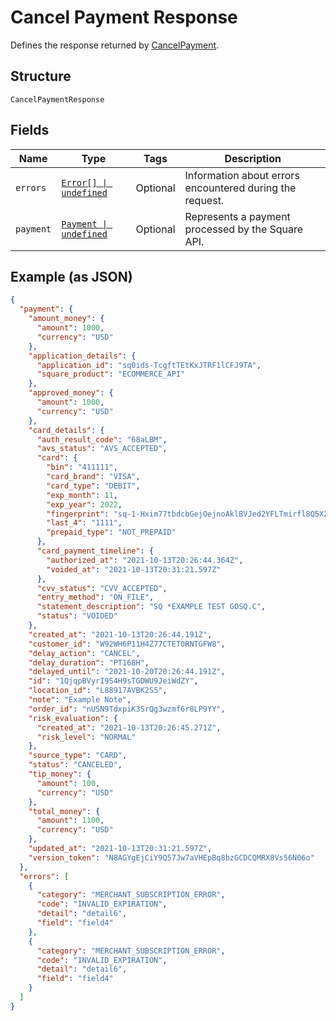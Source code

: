 <!-- Optimized: 2025-10-06 -->
<!-- RPM: 1.6.2.1.1.6.2.1_cancel-payment-response_20251006 -->
<!-- Session: E2E RPM DNA Application -->
<!-- AOM: RND (Reggie & Dro) -->
<!-- COI: TECHNOLOGY -->
<!-- RPM: HIGH -->
<!-- ACTION: BUILD -->

# Cancel Payment Response

Defines the response returned by [CancelPayment](../../doc/api/payments.md#cancel-payment).

## Structure

`CancelPaymentResponse`

## Fields

| Name | Type | Tags | Description |
|  --- | --- | --- | --- |
| `errors` | [`Error[] \| undefined`](../../doc/models/error.md) | Optional | Information about errors encountered during the request. |
| `payment` | [`Payment \| undefined`](../../doc/models/payment.md) | Optional | Represents a payment processed by the Square API. |

## Example (as JSON)

```json
{
  "payment": {
    "amount_money": {
      "amount": 1000,
      "currency": "USD"
    },
    "application_details": {
      "application_id": "sq0ids-TcgftTEtKxJTRF1lCFJ9TA",
      "square_product": "ECOMMERCE_API"
    },
    "approved_money": {
      "amount": 1000,
      "currency": "USD"
    },
    "card_details": {
      "auth_result_code": "68aLBM",
      "avs_status": "AVS_ACCEPTED",
      "card": {
        "bin": "411111",
        "card_brand": "VISA",
        "card_type": "DEBIT",
        "exp_month": 11,
        "exp_year": 2022,
        "fingerprint": "sq-1-Hxim77tbdcbGejOejnoAklBVJed2YFLTmirfl8Q5XZzObTc8qY_U8RkwzoNL8dCEcQ",
        "last_4": "1111",
        "prepaid_type": "NOT_PREPAID"
      },
      "card_payment_timeline": {
        "authorized_at": "2021-10-13T20:26:44.364Z",
        "voided_at": "2021-10-13T20:31:21.597Z"
      },
      "cvv_status": "CVV_ACCEPTED",
      "entry_method": "ON_FILE",
      "statement_description": "SQ *EXAMPLE TEST GOSQ.C",
      "status": "VOIDED"
    },
    "created_at": "2021-10-13T20:26:44.191Z",
    "customer_id": "W92WH6P11H4Z77CTET0RNTGFW8",
    "delay_action": "CANCEL",
    "delay_duration": "PT168H",
    "delayed_until": "2021-10-20T20:26:44.191Z",
    "id": "1QjqpBVyrI9S4H9sTGDWU9JeiWdZY",
    "location_id": "L88917AVBK2S5",
    "note": "Example Note",
    "order_id": "nUSN9TdxpiK3SrQg3wzmf6r8LP9YY",
    "risk_evaluation": {
      "created_at": "2021-10-13T20:26:45.271Z",
      "risk_level": "NORMAL"
    },
    "source_type": "CARD",
    "status": "CANCELED",
    "tip_money": {
      "amount": 100,
      "currency": "USD"
    },
    "total_money": {
      "amount": 1100,
      "currency": "USD"
    },
    "updated_at": "2021-10-13T20:31:21.597Z",
    "version_token": "N8AGYgEjCiY9Q57Jw7aVHEpBq8bzGCDCQMRX8Vs56N06o"
  },
  "errors": [
    {
      "category": "MERCHANT_SUBSCRIPTION_ERROR",
      "code": "INVALID_EXPIRATION",
      "detail": "detail6",
      "field": "field4"
    },
    {
      "category": "MERCHANT_SUBSCRIPTION_ERROR",
      "code": "INVALID_EXPIRATION",
      "detail": "detail6",
      "field": "field4"
    }
  ]
}
```
